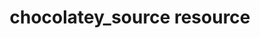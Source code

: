 ---
title: chocolatey_source resource
resource: chocolatey_source
draft: false
aliases:
- "/resource_chocolatey_source.html"
menu:
  infra:
    title: chocolatey_source
    identifier: chef_infra/cookbook_reference/resources/chocolatey_source chocolatey_source
    parent: chef_infra/cookbook_reference/resources

resource_reference: true
robots: null
resource_description_list:
- markdown: 'Use the **chocolatey_source** resource to add, remove, enable, or

    disable Chocolatey sources.'
- note:
    markdown: 'The Chocolatey package manager is not installed on Windows by default.

      Install it prior to using this resource by adding the [Chocolatey

      cookbook](https://supermarket.chef.io/cookbooks/chocolatey/) to your

      node''s run list.'
resource_new_in: '14.3'
handler_types: false
syntax_description: "The chocolatey_source resource has the following syntax:\n\n\
  ``` ruby\nchocolatey_source 'name' do\n  admin_only              true, false # default\
  \ value: false\n  allow_self_service      true, false # default value: false\n \
  \ bypass_proxy            true, false # default value: false\n  priority       \
  \         Integer # default value: 0\n  source                  String\n  source_name\
  \             String # default value: 'name' unless specified\n  action        \
  \          Symbol # defaults to :add if not specified\nend\n```"
syntax_code_block: null
syntax_properties_list:
- '`chocolatey_source` is the resource.'
- '`name` is the name given to the resource block.'
- '`action` identifies which steps Chef Infra Client will take to bring the node into
  the desired state.'
- '`admin_only`, `allow_self_service`, `bypass_proxy`, `priority`, `source`, and `source_name`
  are the properties available to this resource.'
syntax_full_code_block: null
syntax_full_properties_list: null
syntax_shortcode: null
registry_key: false
nameless_apt_update: false
nameless_build_essential: false
resource_package_options: false
actions_list:
  :add:
    markdown: Default. Adds a Chocolatey source.
  :disable:
    markdown: "Disables a Chocolatey source.\n **New in Chef Infra Client 15.1.**"
  :enable:
    markdown: "Enables a Chocolatey source.\n **New in Chef Infra Client 15.1.**"
  :remove:
    markdown: Removes a Chocolatey source.
  :nothing:
    shortcode: resources_common_actions_nothing.md
properties_list:
- property: admin_only
  ruby_type: true, false
  required: false
  default_value: 'false'
  new_in: '15.1'
  description_list:
  - markdown: Whether or not to set the source to be accessible to only admins.
- property: allow_self_service
  ruby_type: true, false
  required: false
  default_value: 'false'
  new_in: '15.1'
  description_list:
  - markdown: Whether or not to set the source to be used for self service.
- property: bypass_proxy
  ruby_type: true, false
  required: false
  default_value: 'false'
  new_in: null
  description_list:
  - markdown: 'Whether or not to bypass the system''s proxy settings to access the

      source.'
- property: priority
  ruby_type: Integer
  required: false
  default_value: '0'
  new_in: null
  description_list:
  - markdown: The priority level of the source.
- property: source
  ruby_type: String
  required: false
  default_value: null
  new_in: null
  description_list:
  - markdown: The source URL.
- property: source_name
  ruby_type: String
  required: false
  default_value: The resource block's name
  new_in: null
  description_list:
  - markdown: 'An optional property to set the source name if it differs from the

      resource block''s name.'
properties_shortcode: null
properties_multiple_packages: false
resource_directory_recursive_directories: false
resources_common_atomic_update: false
properties_resources_common_windows_security: false
remote_file_prevent_re_downloads: false
remote_file_unc_path: false
ps_credential_helper: false
ruby_style_basics_chef_log: false
debug_recipes_chef_shell: false
template_requirements: false
resources_common_properties: true
resources_common_notification: true
resources_common_guards: true
common_resource_functionality_multiple_packages: false
resources_common_guard_interpreter: false
remote_directory_recursive_directories: false
common_resource_functionality_resources_common_windows_security: false
handler_custom: false
cookbook_file_specificity: false
unit_file_verification: false
examples: |
  **Add a Chocolatey source**

  ```ruby
  chocolatey_source 'MySource' do
    source 'http://example.com/something'
    action :add
  end
  ```

  **Remove a Chocolatey source**

  ```ruby
  chocolatey_source 'MySource' do
    action :remove
  end
  ```
---